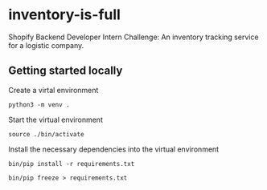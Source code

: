 # inventory-is-full
Shopify Backend Developer Intern Challenge: An inventory tracking service for a logistic company.

## Getting started locally

Create a virtal environment
```
python3 -m venv .
```

Start the virtual environment
```
source ./bin/activate
```

Install the necessary dependencies into the virtual environment
```
bin/pip install -r requirements.txt
```


```
bin/pip freeze > requirements.txt
```